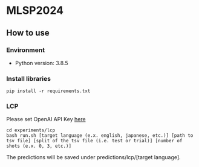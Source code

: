 # MLSP2024

## How to use

### Environment

- Python version: 3.8.5

### Install libraries
`pip install -r requirements.txt`

### LCP
Please set OpenAI API Key [here](https://github.com/tmu-nlp/MLSP2024/blob/c3fcdcd3a8c5582ce5697301b8b3a937d358ae57/experiments/lcp/run.sh#L12)
```
cd experiments/lcp
bash run.sh [target language (e.x. english, japanese, etc.)] [path to tsv file] [split of the tsv file (i.e. test or trial)] [number of shots (e.x. 0, 3, etc.)]
```
The predictions will be saved under predictions/lcp/[target language].
